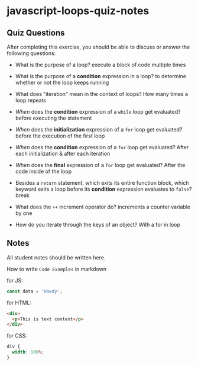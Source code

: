 # javascript-loops-quiz-notes

## Quiz Questions

After completing this exercise, you should be able to discuss or answer the following questions:

- What is the purpose of a loop?
  execute a block of code multiple times

- What is the purpose of a **condition** expression in a loop?
  to determine whether or not the loop keeps running

- What does "iteration" mean in the context of loops?
  How many times a loop repeats

- _When_ does the **condition** expression of a `while` loop get evaluated?
  before executing the statement

- _When_ does the **initialization** expression of a `for` loop get evaluated?
  before the execution of the first loop

- _When_ does the **condition** expression of a `for` loop get evaluated?
  After each initialization & after each iteration

- _When_ does the **final** expression of a `for` loop get evaluated?
  After the code inside of the loop

- Besides a `return` statement, which exits its entire function block, which keyword exits a loop before its **condition** expression evaluates to `false`?
  break

- What does the `++` increment operator do?
  increments a counter variable by one

- How do you iterate through the keys of an object?
  With a for in loop

## Notes

All student notes should be written here.

How to write `Code Examples` in markdown

for JS:

```javascript
const data = 'Howdy';
```

for HTML:

```html
<div>
  <p>This is text content</p>
</div>
```

for CSS:

```css
div {
  width: 100%;
}
```
